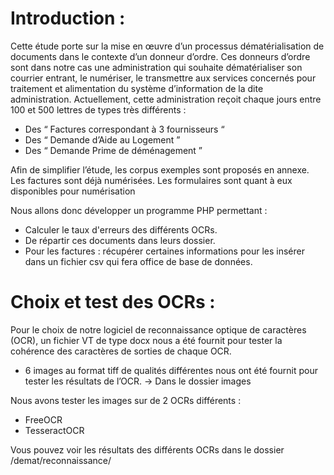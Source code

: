 <b><h1>Introduction :</h1></font></b>

Cette étude porte sur la mise en œuvre d’un processus dématérialisation de documents dans le contexte
d’un donneur d’ordre. Ces donneurs d’ordre sont dans notre cas une administration qui souhaite
dématérialiser son courrier entrant, le numériser, le transmettre aux services concernés pour traitement et
alimentation du système d’information de la dite administration.
Actuellement, cette administration reçoit chaque jours entre 100 et 500 lettres de types très différents :
- Des “ Factures correspondant à 3 fournisseurs “ 
- Des “ Demande d’Aide au Logement ” 
- Des “ Demande Prime de déménagement ” 

Afin de simplifier l’étude, les corpus exemples sont proposés en annexe. Les factures sont déjà numérisées.
Les formulaires sont quant à eux disponibles pour numérisation

Nous allons donc développer un programme PHP permettant : 
- Calculer le taux d'erreurs des différents OCRs.
- De répartir ces documents dans leurs dossier.
- Pour les factures : récupérer certaines informations pour les insérer dans un fichier csv qui fera office de base de données.

<b><h1>Choix et test des OCRs :</h1></font></b>

Pour le choix de notre logiciel de reconnaissance optique de caractères (OCR), un fichier VT de type docx nous a été fournit pour tester la cohérence des caractères de sorties de chaque OCR.

- 6 images au format tiff de qualités différentes nous ont été fournit pour tester les résultats de l’OCR.
        -> Dans le dossier images

Nous avons tester les images sur de 2 OCRs différents :
- FreeOCR
- TesseractOCR

Vous pouvez voir les résultats des différents OCRs dans le dossier /demat/reconnaissance/








